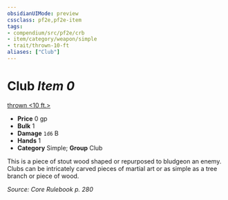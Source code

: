 ```yaml
---
obsidianUIMode: preview
cssclass: pf2e,pf2e-item
tags:
- compendium/src/pf2e/crb
- item/category/weapon/simple
- trait/thrown-10-ft
aliases: ["Club"]
---
```

# Club *Item 0*  
[thrown <10 ft.>](/rules/traits/thrown.md)  

- **Price** 0 gp
- **Bulk** 1
- **Damage** `1d6` B
- **Hands** 1
- **Category** Simple; **Group** Club 

This is a piece of stout wood shaped or repurposed to bludgeon an enemy. Clubs can be intricately carved pieces of martial art or as simple as a tree branch or piece of wood.

*Source: Core Rulebook p. 280*